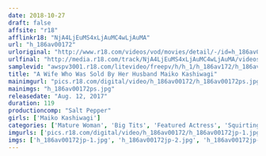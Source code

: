 ```yaml
---
date: 2018-10-27
draft: false
affsite: "r18"
afflinkr18: "NjA4LjEuMS4xLjAuMC4wLjAuMA"
url: "h_186av00172"
urloriginal: "http://www.r18.com/videos/vod/movies/detail/-/id=h_186av00172"
urlfinal: "http://media.r18.com/track/NjA4LjEuMS4xLjAuMC4wLjAuMA/videos/vod/movies/detail/-/id=h_186av00172"
samplevid: "awspv3001.r18.com/litevideo/freepv/h/h_1/h_186av172/h_186av172_dmb_w.mp4"
title: "A Wife Who Was Sold By Her Husband Maiko Kashiwagi"
mainimgurl: "pics.r18.com/digital/video/h_186av00172/h_186av00172ps.jpg"
mainimgs: "h_186av00172ps.jpg"
releasedate: "Aug. 12, 2017"
duration: 119
productioncomp: "Salt Pepper"
girls: ['Maiko Kashiwagi']
categories: ['Mature Woman', 'Big Tits', 'Featured Actress', 'Squirting', 'Hi-Def']
imgurls: ['pics.r18.com/digital/video/h_186av00172/h_186av00172jp-1.jpg', 'pics.r18.com/digital/video/h_186av00172/h_186av00172jp-2.jpg', 'pics.r18.com/digital/video/h_186av00172/h_186av00172jp-3.jpg', 'pics.r18.com/digital/video/h_186av00172/h_186av00172jp-4.jpg', 'pics.r18.com/digital/video/h_186av00172/h_186av00172jp-5.jpg', 'pics.r18.com/digital/video/h_186av00172/h_186av00172jp-6.jpg', 'pics.r18.com/digital/video/h_186av00172/h_186av00172jp-7.jpg', 'pics.r18.com/digital/video/h_186av00172/h_186av00172jp-8.jpg', 'pics.r18.com/digital/video/h_186av00172/h_186av00172jp-9.jpg', 'pics.r18.com/digital/video/h_186av00172/h_186av00172jp-10.jpg', 'pics.r18.com/digital/video/h_186av00172/h_186av00172jp-11.jpg', 'pics.r18.com/digital/video/h_186av00172/h_186av00172jp-12.jpg', 'pics.r18.com/digital/video/h_186av00172/h_186av00172jp-13.jpg', 'pics.r18.com/digital/video/h_186av00172/h_186av00172jp-14.jpg', 'pics.r18.com/digital/video/h_186av00172/h_186av00172jp-15.jpg', 'pics.r18.com/digital/video/h_186av00172/h_186av00172jp-16.jpg', 'pics.r18.com/digital/video/h_186av00172/h_186av00172jp-17.jpg', 'pics.r18.com/digital/video/h_186av00172/h_186av00172jp-18.jpg', 'pics.r18.com/digital/video/h_186av00172/h_186av00172jp-19.jpg', 'pics.r18.com/digital/video/h_186av00172/h_186av00172jp-20.jpg']
imgs: ['h_186av00172jp-1.jpg', 'h_186av00172jp-2.jpg', 'h_186av00172jp-3.jpg', 'h_186av00172jp-4.jpg', 'h_186av00172jp-5.jpg', 'h_186av00172jp-6.jpg', 'h_186av00172jp-7.jpg', 'h_186av00172jp-8.jpg', 'h_186av00172jp-9.jpg', 'h_186av00172jp-10.jpg', 'h_186av00172jp-11.jpg', 'h_186av00172jp-12.jpg', 'h_186av00172jp-13.jpg', 'h_186av00172jp-14.jpg', 'h_186av00172jp-15.jpg', 'h_186av00172jp-16.jpg', 'h_186av00172jp-17.jpg', 'h_186av00172jp-18.jpg', 'h_186av00172jp-19.jpg', 'h_186av00172jp-20.jpg']
---
```

